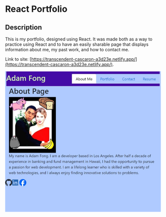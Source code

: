 # React Portfolio

## Description

This is my portfolio, designed using React.  It was made both as a way to practice using React and to have an easily sharable page that displays information about me, my past work, and how to contact me. 

Link to site: [https://transcendent-cascaron-a3d23e.netlify.app/](https://transcendent-cascaron-a3d23e.netlify.app/).

![Screenshot of deployed portfolio](./public/assets/page-screenshot.jpeg)
